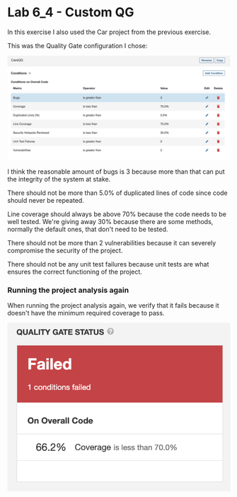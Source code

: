 <h1>Lab 6_4 - Custom QG</h1>



In this exercise I also used the Car project from the previous exercise.

This was the Quality Gate configuration I chose:

![Quality Gate Configuration](./prints/1.png)

I think the reasonable amount of bugs is 3 because more than that can put the integrity of the system at stake.

There should not be more than 5.0% of duplicated lines of code since code should never be repeated.

Line coverage should always be above 70% because the code needs to be well tested. We're giving away 30% because there are some methods, normally the default ones, that don't need to be tested.

There should not be more than 2 vulnerabilities because it can severely compromise the security of the project.

There should not be any unit test failures because unit tests are what ensures the correct functioning of the project.



<h3>Running the project analysis again</h3>

When running the project analysis again, we verify that it fails because it doesn't have the minimum required coverage to pass.

![Result](./prints/2.png)
